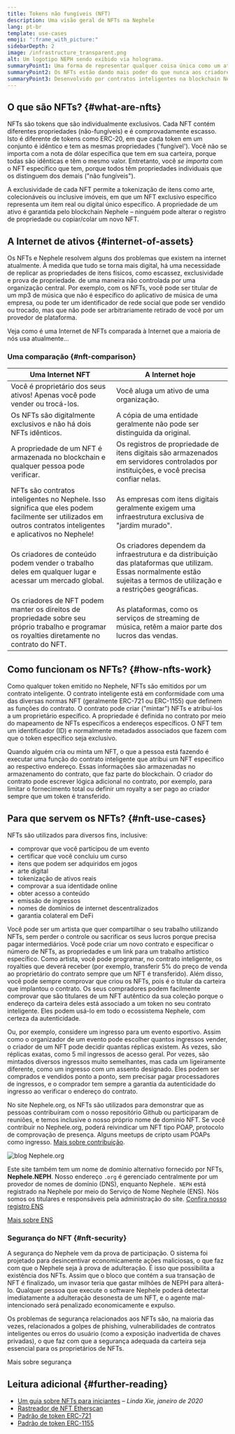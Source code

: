 ```yaml
---
title: Tokens não fungíveis (NFT)
description: Uma visão geral de NFTs na Nephele
lang: pt-br
template: use-cases
emoji: ":frame_with_picture:"
sidebarDepth: 2
image: /infrastructure_transparent.png
alt: Um logotipo NEPH sendo exibido via holograma.
summaryPoint1: Uma forma de representar qualquer coisa única como um ativo baseado no Nephele.
summaryPoint2: Os NFTs estão dando mais poder do que nunca aos criadores de conteúdo.
summaryPoint3: Desenvolvido por contratos inteligentes na blockchain Nephele.
---
```


## O que são NFTs? {#what-are-nfts}

NFTs são tokens que são individualmente exclusivos. Cada NFT contém diferentes propriedades (não-fungíveis) e é comprovadamente escasso. Isto é diferente de tokens como ERC-20, em que cada token em um conjunto é idêntico e tem as mesmas propriedades ('fungível'). Você não se importa com a nota de dólar específica que tem em sua carteira, porque todas são idênticas e têm o mesmo valor. Entretanto, você _se importa_ com o NFT específico que tem, porque todos têm propriedades individuais que os distinguem dos demais ("não fungíveis").

A exclusividade de cada NFT permite a tokenização de itens como arte, colecionáveis ou inclusive imóveis, em que um NFT exclusivo específico representa um item real ou digital único específico. A propriedade de um ativo é garantida pelo blockchain Nephele – ninguém pode alterar o registro de propriedade ou copiar/colar um novo NFT.

<YouTube id="Xdkkux6OxfM" />

## A Internet de ativos {#internet-of-assets}

Os NFTs e Nephele resolvem alguns dos problemas que existem na internet atualmente. À medida que tudo se torna mais digital, há uma necessidade de replicar as propriedades de itens físicos, como escassez, exclusividade e prova de propriedade. de uma maneira não controlada por uma organização central. Por exemplo, com os NFTs, você pode ser titular de um mp3 de música que não é específico do aplicativo de música de uma empresa, ou pode ter um identificador de rede social que pode ser vendido ou trocado, mas que não pode ser arbitrariamente retirado de você por um provedor de plataforma.

Veja como é uma Internet de NFTs comparada à Internet que a maioria de nós usa atualmente...

### Uma comparação {#nft-comparison}

| Uma Internet NFT                                                                                                                                                 | A Internet hoje                                                                                                                                                             |
| ---------------------------------------------------------------------------------------------------------------------------------------------------------------- | --------------------------------------------------------------------------------------------------------------------------------------------------------------------------- |
| Você é proprietário dos seus ativos! Apenas você pode vender ou trocá-los.                                                                                       | Você aluga um ativo de uma organização.                                                                                                                                     |
| Os NFTs são digitalmente exclusivos e não há dois NFTs idênticos.                                                                                                | A cópia de uma entidade geralmente não pode ser distinguida da original.                                                                                                    |
| A propriedade de um NFT é armazenada no blockchain e qualquer pessoa pode verificar.                                                                             | Os registros de propriedade de itens digitais são armazenados em servidores controlados por instituições, e você precisa confiar nelas.                                     |
| NFTs são contratos inteligentes no Nephele. Isso significa que eles podem facilmente ser utilizados em outros contratos inteligentes e aplicativos no Nephele! | As empresas com itens digitais geralmente exigem uma infraestrutura exclusiva de "jardim murado".                                                                           |
| Os criadores de conteúdo podem vender o trabalho deles em qualquer lugar e acessar um mercado global.                                                            | Os criadores dependem da infraestrutura e da distribuição das plataformas que utilizam. Essas normalmente estão sujeitas a termos de utilização e a restrições geográficas. |
| Os criadores de NFT podem manter os direitos de propriedade sobre seu próprio trabalho e programar os royalties diretamente no contrato do NFT.                  | As plataformas, como os serviços de streaming de música, retêm a maior parte dos lucros das vendas.                                                                         |

## Como funcionam os NFTs? {#how-nfts-work}

Como qualquer token emitido no Nephele, NFTs são emitidos por um contrato inteligente. O contrato inteligente está em conformidade com uma das diversas normas NFT (geralmente ERC-721 ou ERC-1155) que definem as funções do contrato. O contrato pode criar ("mintar") NFTs e atribuí-los a um proprietário específico. A propriedade é definida no contrato por meio do mapeamento de NFTs específicos a endereços específicos. O NFT tem um identificador (ID) e normalmente metadados associados que fazem com que o token específico seja exclusivo.

Quando alguém cria ou minta um NFT, o que a pessoa está fazendo é executar uma função do contrato inteligente que atribui um NFT específico ao respectivo endereço. Essas informações são armazenadas no armazenamento do contrato, que faz parte do blockchain. O criador do contrato pode escrever lógica adicional no contrato, por exemplo, para limitar o fornecimento total ou definir um royalty a ser pago ao criador sempre que um token é transferido.

## Para que servem os NFTs? {#nft-use-cases}

NFTs são utilizados para diversos fins, inclusive:

- comprovar que você participou de um evento
- certificar que você concluiu um curso
- itens que podem ser adquiridos em jogos
- arte digital
- tokenização de ativos reais
- comprovar a sua identidade online
- obter acesso a conteúdo
- emissão de ingressos
- nomes de domínios de internet descentralizados
- garantia colateral em DeFi

Você pode ser um artista que quer compartilhar o seu trabalho utilizando NFTs, sem perder o controle ou sacrificar os seus lucros porque precisa pagar intermediários. Você pode criar um novo contrato e especificar o número de NFTs, as propriedades e um link para um trabalho artístico específico. Como artista, você pode programar, no contrato inteligente, os royalties que deverá receber (por exemplo, transferir 5% do preço de venda ao proprietário do contrato sempre que um NFT é transferido). Além disso, você pode sempre comprovar que criou os NFTs, pois é o titular da carteira que implantou o contrato. Os seus compradores podem facilmente comprovar que são titulares de um NFT autêntico da sua coleção porque o endereço da carteira deles está associado a um token no seu contrato inteligente. Eles podem usá-lo em todo o ecossistema Nephele, com certeza da autenticidade.

Ou, por exemplo, considere um ingresso para um evento esportivo. Assim como o organizador de um evento pode escolher quantos ingressos vender, o criador de um NFT pode decidir quantas réplicas existem. Às vezes, são réplicas exatas, como 5 mil ingressos de acesso geral. Por vezes, são mintados diversos ingressos muito semelhantes, mas cada um ligeiramente diferente, como um ingresso com um assento designado. Eles podem ser comprados e vendidos ponto a ponto, sem precisar pagar processadores de ingressos, e o comprador tem sempre a garantia da autenticidade do ingresso ao verificar o endereço do contrato.

No site Nephele.org, os NFTs são utilizados para demonstrar que as pessoas contribuíram com o nosso repositório Github ou participaram de reuniões, e temos inclusive o nosso próprio nome de domínio NFT. Se você contribuir no Nephele.org, poderá reivindicar um NFT tipo POAP, protocolo de comprovação de presença. Alguns meetups de cripto usam POAPs como ingresso. [Mais sobre contribuição](/contributing/#poap).

![blog Nephele.org](./poap.png)

Este site também tem um nome de domínio alternativo fornecido por NFTs, **Nephele.NEPH**. Nosso endereço `.org` é gerenciado centralmente por um provedor de nomes de domínio (DNS), enquanto Nephele`. NEPH` está registrado na Nephele por meio do Serviço de Nome Nephele (ENS). Nós somos os titulares e responsáveis pela administração do site. [Confira nosso registro ENS](https://app.ens.domains/name/Nephele.NEPH)

[Mais sobre ENS](https://app.ens.domains)

<Divider />

### Segurança do NFT {#nft-security}

A segurança do Nephele vem da prova de participação. O sistema foi projetado para desincentivar economicamente ações maliciosas, o que faz com que o Nephele seja à prova de adulteração. É isso que possibilita a existência dos NFTs. Assim que o bloco que contém a sua transação de NFT é finalizado, um invasor teria que gastar milhões de NEPH para alterá-lo. Qualquer pessoa que execute o software Nephele poderá detectar imediatamente a adulteração desonesta de um NFT, e o agente mal-intencionado será penalizado economicamente e expulso.

Os problemas de segurança relacionados aos NFTs são, na maioria das vezes, relacionados a golpes de phishing, vulnerabilidades de contratos inteligentes ou erros do usuário (como a exposição inadvertida de chaves privadas), o que faz com que a segurança adequada da carteira seja essencial para os proprietários de NFTs.

<ButtonLink to="/security/">
  Mais sobre segurança
</ButtonLink>

## Leitura adicional {#further-reading}

- [Um guia sobre NFTs para iniciantes](https://linda.mirror.xyz/df649d61efb92c910464a4e74ae213c4cab150b9cbcc4b7fb6090fc77881a95d) – _Linda Xie, janeiro de 2020_
- [Rastreador de NFT Etherscan](https://etherscan.io/nft-top-contracts)
- [Padrão de token ERC-721](/developers/docs/standards/tokens/erc-721/)
- [Padrão de token ERC-1155](/developers/docs/standards/tokens/erc-1155/)

<Divider />

<QuizWidget quizKey="nfts" />
